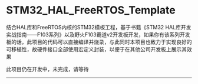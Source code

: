 # STM32_HAL_FreeRTOS_Template
结合HAL库和FreeRTOS内核的STM32模板工程，基于书籍《STM32 HAL库开发实战指南——F103系列》以及野火F103霸道v2开发板开发，如果你有该系列开发板的话，此项目的代码可以直接编译并烧录，与此同时本项目也致力于实现良好的可移植性，故硬件接口全部使用宏定义封装，以便于在其他公司开发板上展示其效果

此项目仍在开发中，未完成，请等待

------

